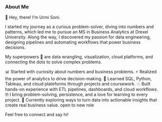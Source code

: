 ### About Me
👋 Hey, there!
I’m Urmi Soni.



I started my journey as a curious problem-solver, diving into numbers and patterns, which led me to pursue an MS in Business Analytics at Drexel University. Along the way, I discovered my passion for data engineering, designing pipelines and automating workflows that power business decisions.

My superpowers 💪 are data wrangling, visualization, cloud platforms, and connecting the dots to solve complex problems.

📊 Started with curiosity about numbers and business problems.
⚡ Realized the power of analytics to drive decision-making.
🧾 Learned SQL, Python, Tableau, and cloud plateforms through projects and coursework.
💥 Built hands-on experience with ETL pipelines, dashboards, and cloud workflows.
🤓 I bring problem-solving, persistence, and a love for learning to every project.
🔎 Currently exploring ways to turn data into actionable insights that create real business value.
   open to new role





Feel free to connect and say hi!


